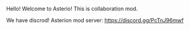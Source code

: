 Hello! Welcome to Asterio!
This is collaboration mod.

We have discrod!
Asterion mod server: https://discord.gg/PcTnJ96mwf
